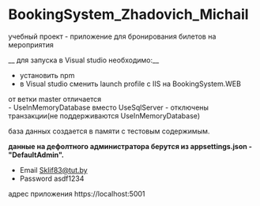 # BookingSystem_Zhadovich_Michail
учебный проект  -   приложение для бронирования билетов на мероприятия

__ для запуска в Visual studio необходимо:__
 * установить npm
 * в Visual studio сменить launch profile  с   IIS на  BookingSystem.WEB


от ветки  master отличается  
     -  UseInMemoryDatabase вместо UseSqlServer
     - отключены транзакции(не поддерживаются UseInMemoryDatabase)

база данных создается в памяти с тестовым содержимым.

**данные на дефолтного администратора берутся из appsettings.json - "DefaultAdmin".**
* Email      Sklif83@tut.by
* Password   asdf1234


адрес приложения
https://localhost:5001 
